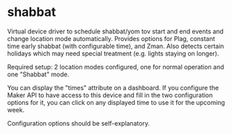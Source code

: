 # shabbat
Virtual device driver to schedule shabbat/yom tov start and end events and change location mode automatically.  Provides options for Plag, constant time early shabbat (with configurable time), and Zman.  Also detects certain holidays which may need special treatment (e.g. lights staying on longer).

Required setup: 2 location modes configured, one for normal operation and one "Shabbat" mode.

You can display the "times" attribute on a dashboard. If you configure the Maker API to have access to this device and fill in the two configuration options for it, you can click on any displayed time to use it for the upcoming week.

Configuration options should be self-explanatory.
